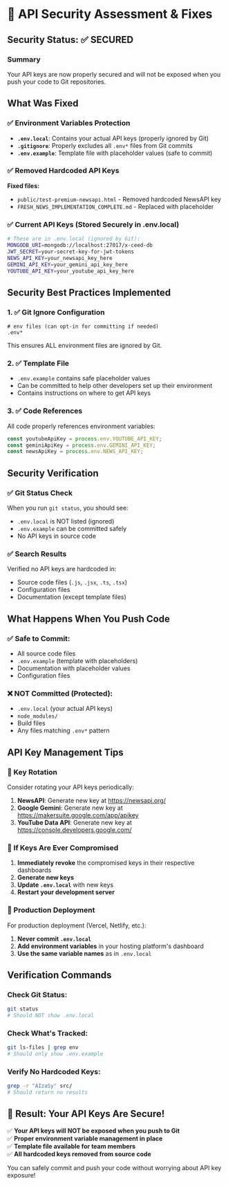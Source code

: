 # 🔐 API Security Assessment & Fixes

## Security Status: ✅ SECURED

### Summary
Your API keys are now properly secured and will not be exposed when you push your code to Git repositories.

## What Was Fixed

### ✅ Environment Variables Protection
- **`.env.local`**: Contains your actual API keys (properly ignored by Git)
- **`.gitignore`**: Properly excludes all `.env*` files from Git commits
- **`.env.example`**: Template file with placeholder values (safe to commit)

### ✅ Removed Hardcoded API Keys
**Fixed files:**
- `public/test-premium-newsapi.html` - Removed hardcoded NewsAPI key
- `FRESH_NEWS_IMPLEMENTATION_COMPLETE.md` - Replaced with placeholder

### ✅ Current API Keys (Stored Securely in .env.local)
```bash
# These are in .env.local (ignored by Git):
MONGODB_URI=mongodb://localhost:27017/x-ceed-db
JWT_SECRET=your-secret-key-for-jwt-tokens
NEWS_API_KEY=your_newsapi_key_here
GEMINI_API_KEY=your_gemini_api_key_here
YOUTUBE_API_KEY=your_youtube_api_key_here
```

## Security Best Practices Implemented

### 1. ✅ Git Ignore Configuration
```gitignore
# env files (can opt-in for committing if needed)
.env*
```
This ensures ALL environment files are ignored by Git.

### 2. ✅ Template File
- `.env.example` contains safe placeholder values
- Can be committed to help other developers set up their environment
- Contains instructions on where to get API keys

### 3. ✅ Code References
All code properly references environment variables:
```javascript
const youtubeApiKey = process.env.YOUTUBE_API_KEY;
const geminiApiKey = process.env.GEMINI_API_KEY;
const newsApiKey = process.env.NEWS_API_KEY;
```

## Security Verification

### ✅ Git Status Check
When you run `git status`, you should see:
- `.env.local` is NOT listed (ignored)
- `.env.example` can be committed safely
- No API keys in source code

### ✅ Search Results
Verified no API keys are hardcoded in:
- Source code files (`.js`, `.jsx`, `.ts`, `.tsx`)
- Configuration files
- Documentation (except template files)

## What Happens When You Push Code

### ✅ Safe to Commit:
- All source code files
- `.env.example` (template with placeholders)
- Documentation with placeholder values
- Configuration files

### ❌ NOT Committed (Protected):
- `.env.local` (your actual API keys)
- `node_modules/`
- Build files
- Any files matching `.env*` pattern

## API Key Management Tips

### 🔄 Key Rotation
Consider rotating your API keys periodically:
1. **NewsAPI**: Generate new key at https://newsapi.org/
2. **Google Gemini**: Generate new key at https://makersuite.google.com/app/apikey
3. **YouTube Data API**: Generate new key at https://console.developers.google.com/

### 🚨 If Keys Are Ever Compromised
1. **Immediately revoke** the compromised keys in their respective dashboards
2. **Generate new keys** 
3. **Update `.env.local`** with new keys
4. **Restart your development server**

### 📱 Production Deployment
For production deployment (Vercel, Netlify, etc.):
1. **Never commit `.env.local`**
2. **Add environment variables** in your hosting platform's dashboard
3. **Use the same variable names** as in `.env.local`

## Verification Commands

### Check Git Status:
```bash
git status
# Should NOT show .env.local
```

### Check What's Tracked:
```bash
git ls-files | grep env
# Should only show .env.example
```

### Verify No Hardcoded Keys:
```bash
grep -r "AIzaSy" src/
# Should return no results
```

## 🎯 Result: Your API Keys Are Secure! 

✅ **Your API keys will NOT be exposed when you push to Git**  
✅ **Proper environment variable management in place**  
✅ **Template file available for team members**  
✅ **All hardcoded keys removed from source code**  

You can safely commit and push your code without worrying about API key exposure!

